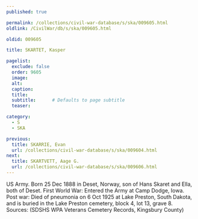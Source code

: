 ```yaml
---
published: true

permalink: /collections/civil-war-database/s/ska/009605.html
oldlink: /CivilWar/db/s/ska/009605.html

oldid: 009605

title: SKARTET, Kasper

pagelist:
  exclude: false
  order: 9605
  image: 
  alt:
  caption:
  title:
  subtitle:      # Defaults to page subtitle
  teaser:

category: 
  - S 
  - SKA

previous:
  title: SKARRIE, Evan
  url: /collections/civil-war-database/s/ska/009604.html  
next:
  title: SKARTVETT, Aage G.
  url: /collections/civil-war-database/s/ska/009606.html   
---
```

US Army. Born 25 Dec 1888 in Deset, Norway, son of Hans Skaret and Ella, both of Deset. First World War: Entered the Army at Camp Dodge, Iowa. Post war: Died of pneumonia on 6 Oct 1925 at Lake Preston, South Dakota, and is buried in the Lake Preston cemetery, block 4, lot 13, grave 8. Sources: (SDSHS WPA Veterans Cemetery Records, Kingsbury County)